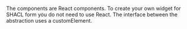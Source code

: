 The components are React components.
To create your own widget for SHACL form you do not need to use React.
The interface between the abstraction uses a customElement.